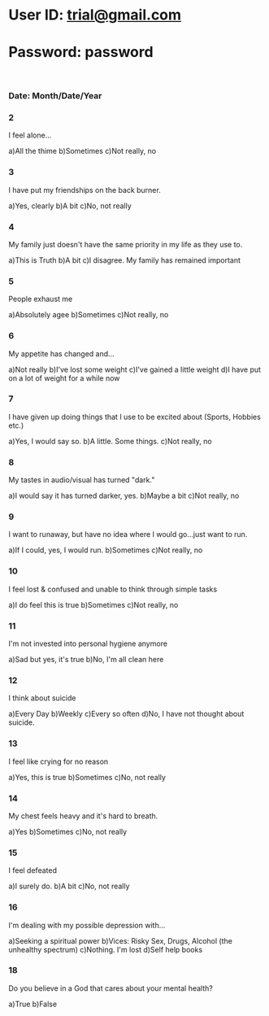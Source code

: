 # User ID: trial@gmail.com
# Password: password 

<br />

### Date: Month/Date/Year


### 2
I feel alone...

a)All the thime
b)Sometimes
c)Not really, no


### 3
I have put my friendships on the back burner.

a)Yes, clearly
b)A bit
c)No, not really


### 4
My family just doesn't have the same priority in my life as they use to.

a)This is Truth
b)A bit
c)I disagree. My family has remained important


### 5
People exhaust me

a)Absolutely agee
b)Sometimes
c)Not really, no


### 6
My appetite has changed and...

a)Not really
b)I've lost some weight
c)I've gained a little weight
d)I have put on a lot of weight for a while now


### 7
I have given up doing things that I use to be excited about (Sports, Hobbies etc.)

a)Yes, I would say so.
b)A little. Some things.
c)Not really, no


### 8
My tastes in audio/visual has turned "dark."

a)I would say it has turned darker, yes.
b)Maybe a bit
c)Not really, no


### 9
I want to runaway, but have no idea where I would go...just want to run.

a)If I could, yes, I would run.
b)Sometimes
c)Not really, no


### 10
I feel lost & confused and unable to think through simple tasks

a)I do feel this is true
b)Sometimes
c)Not really, no


### 11
I'm not invested into personal hygiene anymore

a)Sad but yes, it's true
b)No, I'm all clean here


### 12
I think about suicide

a)Every Day
b)Weekly
c)Every so often
d)No, I have not thought about suicide.


### 13
I feel like crying for no reason

a)Yes, this is true
b)Sometimes
c)No, not really


### 14
My chest feels heavy and it's hard to breath.

a)Yes 
b)Sometimes
c)No, not really


### 15
I feel defeated

a)I surely do.
b)A bit
c)No, not really


### 16
I'm dealing with my possible depression with...

a)Seeking a spiritual power
b)Vices: Risky Sex, Drugs, Alcohol (the unhealthy spectrum)
c)Nothing. I'm lost
d)Self help books


### 18
Do you believe in a God that cares about your mental health?

a)True
b)False
